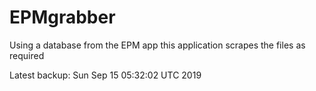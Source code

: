 # EPMgrabber
Using a database from the EPM app this application scrapes the files as required


Latest backup: Sun Sep 15 05:32:02 UTC 2019
